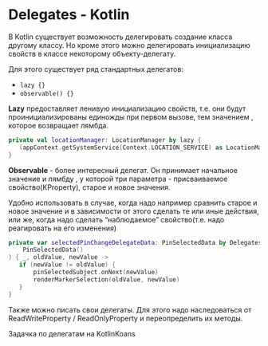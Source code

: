 # Delegates - Kotlin

В Kotlin существует возможность делегировать создание класса другому классу.
Но кроме этого можно делегировать инициализацию свойств в классе некоторому
объекту-делегату.

Для этого существует ряд стандартных делегатов:
* `lazy {}`
* `observable() {}`

**Lazy** предоставляет ленивую инициализацию свойств, т.е. они будут
проинициализированы единожды при первом вызове, тем значением , которое
возвращает  лямбда.
```kotlin
private val locationManager: LocationManager by lazy {
   (appContext.getSystemService(Context.LOCATION_SERVICE) as LocationManager)
}
```

**Observable** - более интересный делегат. Он принимает начальное значение
и лямбду , у которой три параметра - присваиваемое свойство(KProperty),
старое и новое значения.

Удобно использовать в случае, когда надо например сравнить старое и новое
значение и в зависимости от этого сделать те или иные действия, или же,
когда надо сделать “наблюдаемое” свойство(т.е. надо реагировать на его изменения)

```kotlin
private var selectedPinChangeDelegateData: PinSelectedData by Delegates.observable(
    PinSelectedData()
) { _, oldValue, newValue ->
   if (newValue != oldValue) {
       pinSelectedSubject.onNext(newValue)
       renderMarkerSelection(oldValue, newValue)
   }
}
```

Также можно писать свои делегаты. Для этого надо наследоваться от
ReadWriteProperty / ReadOnlyProperty и переопределить их методы.

Задачка по делегатам на KotlinKoans